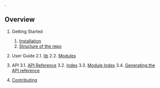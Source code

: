 <A few lines describing the project should go here>.

## Overview
1. Getting Started
    1. [Installation](./Installation)
    2. [Structure of the repo](./Structure-of-the-repo)
2. User Guide
    2.1. [lib](./lib)
    2.2. [Modules](./Modules)

3. API
    3.1. [API Reference]({{cookiecutter.api_base}}/index.html)
    3.2. [Index]({{cookiecutter.api_base}}/genindex.html)
    3.3. [Module Index]({{cookiecutter.api_base}}/py-modindex.html)
    3.4. [Generating the API reference](./Generating-the-API-Reference)
4. [Contributing](./Contributing)

